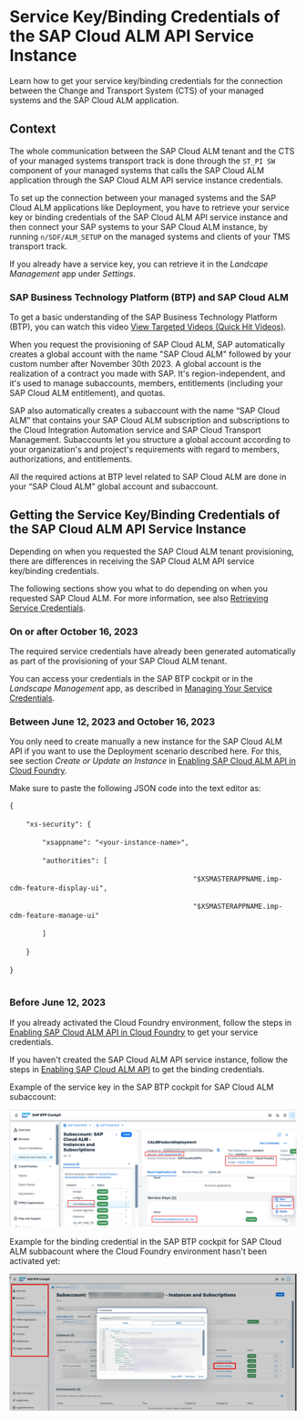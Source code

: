 <!-- loio6c734bd086324ad5a035626bd7bea639 -->

# Service Key/Binding Credentials of the SAP Cloud ALM API Service Instance

Learn how to get your service key/binding credentials for the connection between the Change and Transport System \(CTS\) of your managed systems and the SAP Cloud ALM application.



<a name="loio6c734bd086324ad5a035626bd7bea639__section_kp4_lpz_bcc"/>

## Context

The whole communication between the SAP Cloud ALM tenant and the CTS of your managed systems transport track is done through the `ST_PI SW` component of your managed systems that calls the SAP Cloud ALM application through the SAP Cloud ALM API service instance credentials.

To set up the connection between your managed systems and the SAP Cloud ALM applications like Deployment, you have to retrieve your service key or binding credentials of the SAP Cloud ALM API service instance and then connect your SAP systems to your SAP Cloud ALM instance, by running `n/SDF/ALM_SETUP` on the managed systems and clients of your TMS transport track.

If you already have a service key, you can retrieve it in the *Landcape Management* app under *Settings*.



### SAP Business Technology Platform \(BTP\) and SAP Cloud ALM

To get a basic understanding of the SAP Business Technology Platform \(BTP\), you can watch this video [View Targeted Videos \(Quick Hit Videos\)](https://support.sap.com/en/product/onboarding-resource-center/business-technology-platform/btp-cockpit.html?anchorId=section_1988176777_c).

When you request the provisioning of SAP Cloud ALM, SAP automatically creates a global account with the name "SAP Cloud ALM" followed by your custom number after November 30th 2023. A global account is the realization of a contract you made with SAP. It's region-independent, and it's used to manage subaccounts, members, entitlements \(including your SAP Cloud ALM entitlement\), and quotas.

SAP also automatically creates a subaccount with the name “SAP Cloud ALM” that contains your SAP Cloud ALM subscription and subscriptions to the Cloud Integration Automation service and SAP Cloud Transport Management. Subaccounts let you structure a global account according to your organization's and project's requirements with regard to members, authorizations, and entitlements.

All the required actions at BTP level related to SAP Cloud ALM are done in your “SAP Cloud ALM” global account and subaccount.



<a name="loio6c734bd086324ad5a035626bd7bea639__section_iqv_ndc_ybc"/>

## Getting the Service Key/Binding Credentials of the SAP Cloud ALM API Service Instance

Depending on when you requested the SAP Cloud ALM tenant provisioning, there are differences in receiving the SAP Cloud ALM API service key/binding credentials.

The following sections show you what to do depending on when you requested SAP Cloud ALM. For more information, see also [Retrieving Service Credentials](retrieving-service-credentials-448f9f1.md).



### On or after October 16, 2023

The required service credentials have already been generated automatically as part of the provisioning of your SAP Cloud ALM tenant.

You can access your credentials in the SAP BTP cockpit or in the *Landscape Management* app, as described in [Managing Your Service Credentials](managing-your-service-credentials-87b7851.md).



### Between June 12, 2023 and October 16, 2023

You only need to create manually a new instance for the SAP Cloud ALM API if you want to use the Deployment scenario described here. For this, see section *Create or Update an Instance* in [Enabling SAP Cloud ALM API in Cloud Foundry](enabling-sap-cloud-alm-api-in-cloud-foundry-7d4c180.md).

Make sure to paste the following JSON code into the text editor as:

```
{

    "xs-security": {

        "xsappname": "<your-instance-name>",

        "authorities": [

                                             "$XSMASTERAPPNAME.imp-cdm-feature-display-ui",

                                             "$XSMASTERAPPNAME.imp-cdm-feature-manage-ui"

        ]

    }

}


```



### Before June 12, 2023

If you already activated the Cloud Foundry environment, follow the steps in [Enabling SAP Cloud ALM API in Cloud Foundry](enabling-sap-cloud-alm-api-in-cloud-foundry-7d4c180.md) to get your service credentials.

If you haven't created the SAP Cloud ALM API service instance, follow the steps in [Enabling SAP Cloud ALM API](enabling-sap-cloud-alm-api-704b5dc.md) to get the binding credentials.

Example of the service key in the SAP BTP cockpit for SAP Cloud ALM subaccount:

![](images/1_f79e68a.png)

Example for the binding credential in the SAP BTP cockpit for SAP Cloud ALM subbacount where the Cloud Foundry environment hasn't been activated yet:

![](images/2_e8a312d.png)

